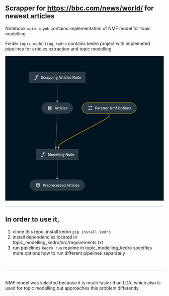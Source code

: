 ## Scrapper for https://bbc.com/news/world/ for newest articles

Notebook `main.ipynb` contains implementation of NMF model for topic modelling

Folder `topic_modelling_kedro` contains kedro project with implemeted pipelines for articles extraction and topic modelling

![](topic_modelling_kedro/pipeline_screenshot.png)

<hr>

## In order to use it, 

1. clone this repo, install kedro `pip install kedro`
2. install dependencies located in topic_modelling_kedro/src/requirements.txt
3. run pipielines `kedro run` readme in topic_modelling_kedro specifies more options how to run different pipelines separately 

<br>
<hr>
<br>
NMF model was selected because it is much faster than LDA, which also is used for topic modelling but approaches this problem differently
